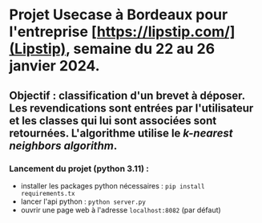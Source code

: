 # Projet Usecase à Bordeaux pour l'entreprise [https://lipstip.com/](Lipstip), semaine du 22 au 26 janvier 2024.

## Objectif : classification d'un brevet à déposer. Les revendications sont entrées par l'utilisateur et les classes qui lui sont associées sont retournées. L'algorithme utilise le *k-nearest neighbors algorithm*.

### Lancement du projet (python 3.11) :
- installer les packages python nécessaires :
  ```pip install requirements.tx```
- lancer l'api python :
  ```python server.py```
- ouvrir une page web à l'adresse ```localhost:8082``` (par défaut)
